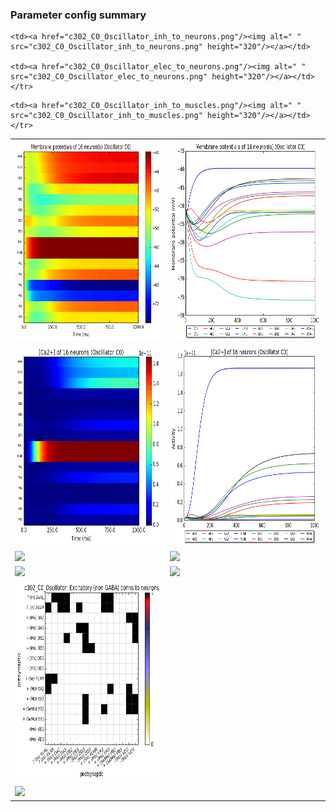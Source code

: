 ### Parameter config summary 
<table>

<tr>
  <td><a href="neurons_C0_Oscillator.png"/><img alt=" " src="neurons_C0_Oscillator.png" height="320"/></a></td>
  <td><a href="traces_neuron_Oscillator_C0.png"/><img alt=" " src="traces_neuron_Oscillator_C0.png" height="320"/></a></td>
</tr>

<tr>
  <td><a href="neuron_activity_C0_Oscillator.png"/><img alt=" " src="neuron_activity_C0_Oscillator.png" height="320"/></a></td>
  <td><a href="traces_neuron_activity_Oscillator_C0.png"/><img alt=" " src="traces_neuron_activity_Oscillator_C0.png" height="320"/></a></td>
</tr>

<tr>
  <td><a href="muscles_C0_Oscillator.png"/><img alt=" " src="muscles_C0_Oscillator.png" height="320"/></a></td>
  <td><a href="traces_muscles_Oscillator_C0.png"/><img alt=" " src="traces_muscles_Oscillator_C0.png" height="320"/></a></td>
</tr>

<tr>
  <td><a href="muscle_activity_C0_Oscillator.png"/><img alt=" " src="muscle_activity_C0_Oscillator.png" height="320"/></a></td>
  <td><a href="traces_muscles_activity_Oscillator_C0.png"/><img alt=" " src="traces_muscles_activity_Oscillator_C0.png" height="320"/></a></td>
</tr>

<tr><td><a href="c302_C0_Oscillator_exc_to_neurons.png"/><img alt=" " src="c302_C0_Oscillator_exc_to_neurons.png" height="320"/></a></td>

    <td><a href="c302_C0_Oscillator_inh_to_neurons.png"/><img alt=" " src="c302_C0_Oscillator_inh_to_neurons.png" height="320"/></a></td>

    <td><a href="c302_C0_Oscillator_elec_to_neurons.png"/><img alt=" " src="c302_C0_Oscillator_elec_to_neurons.png" height="320"/></a></td></tr>

<tr><td><a href="c302_C0_Oscillator_exc_to_muscles.png"/><img alt=" " src="c302_C0_Oscillator_exc_to_muscles.png" height="320"/></a></td>

    <td><a href="c302_C0_Oscillator_inh_to_muscles.png"/><img alt=" " src="c302_C0_Oscillator_inh_to_muscles.png" height="320"/></a></td></tr>
</table>
